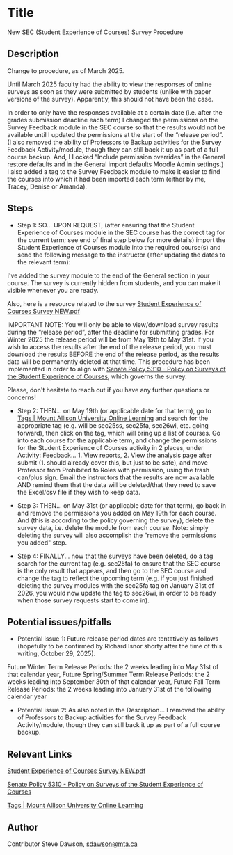 # Title
New SEC (Student Experience of Courses) Survey Procedure

## Description
Change to procedure, as of March 2025.

Until March 2025 faculty had the ability to view the responses of online surveys as soon as they were submitted by students (unlike with paper versions of the survey). Apparently, this should not have been the case.

In order to only have the responses available at a certain date (i.e. after the grades submission deadline each term) I changed the permissions on the Survey Feedback module in the SEC course so that the results would not be available until I updated the permissions at the start of the “release period”. (I also removed the ability of Professors to Backup activities for the Survey Feedback Activity/module, though they can still back it up as part of a full course backup. And, I Locked “Include permission overrides” in the General restore defaults and in the General import defaults Moodle Admin settings.) I also added a tag to the Survey Feedback module to make it easier to find the courses into which it had been imported each term (either by me, Tracey, Denise or Amanda). 

## Steps
- Step 1:
SO... UPON REQUEST, (after ensuring that the Student Experience of Courses module in the SEC course has the correct tag for the current term; see end of final step below for more details) import the Student Experience of Courses module into the required course(s) and send the following message to the instructor (after updating the dates to the relevant term): 

I've added the survey module to the end of the General section in your course. The survey is currently hidden from students, and you can make it visible whenever you are ready. 

Also, here is a resource related to the survey [Student Experience of Courses Survey NEW.pdf](https://moodle.mta.ca/pluginfile.php/40942/mod_resource/content/7/Student%20Experience%20of%20Courses%20Survey%20NEW.pdf?redirect=1)   

IMPORTANT NOTE: You will only be able to view/download survey results during the “release period”, after the deadline for submitting grades. For Winter 2025 the release period will be from May 19th to May 31st.  If you wish to access the results after the end of the release period, you must download the results BEFORE the end of the release period, as the results data will be permanently deleted at that time. This procedure has been implemented in order to align with [Senate Policy 5310 - Policy on Surveys of the Student Experience of Courses](https://mta.ca/about/leadership-and-governance/policies-and-procedures/policy-5310-policy-surveys-student-experience-courses), which governs the survey. 

Please, don't hesitate to reach out if you have any further questions or concerns! 

- Step 2:
THEN... on May 19th (or applicable date for that term), go to [Tags | Mount Allison University Online Learning](https://moodle.mta.ca/tag/search.php) and search for the appropriate tag (e.g. will be sec25ss, sec25fa, sec26wi, etc. going forward), then click on the tag, which will bring up a list of courses. Go into each course for the applicable term, and change the permissions for the Student Experience of Courses activity in 2 places, under Activity: Feedback... 1. View reports, 2. View the analysis page after submit (1. should already cover this, but just to be safe), and move Professor from Prohibited to Roles with permission, using the trash can/plus sign. Email the instructors that the results are now available AND remind them that the data will be deleted/that they need to save the Excel/csv file if they wish to keep data. 

- Step 3:
THEN... on May 31st (or applicable date for that term), go back in and remove the permissions you added on May 19th for each course. And (this is according to the policy governing the survey), delete the survey data, i.e. delete the module from each course. Note: simply deleting the survey will also accomplish the "remove the permissions you added" step.

- Step 4:
FINALLY... now that the surveys have been deleted, do a tag search for the current tag (e.g. sec25fa) to ensure that the SEC course is the only result that appears, and then go to the SEC course and change the tag to reflect the upcoming term (e.g. if you just finished deleting the survey modules with the sec25fa tag on January 31st of 2026, you would now update the tag to sec26wi, in order to be ready when those survey requests start to come in).

## Potential issues/pitfalls
- Potential issue 1:
Future release period dates are tentatively as follows (hopefully to be confirmed by Richard Isnor shorty after the time of this writing, October 29, 2025).


Future Winter Term Release Periods: the 2 weeks leading into May 31st of that calendar year,
Future Spring/Summer Term Release Periods: the 2 weeks leading into September 30th of that calendar year,
Future Fall Term Release Periods: the 2 weeks leading into January 31st of the following calendar year

- Potential issue 2:
As also noted in the Description... I removed the ability of Professors to Backup activities for the Survey Feedback Activity/module, though they can still back it up as part of a full course backup.


## Relevant Links
[Student Experience of Courses Survey NEW.pdf](https://moodle.mta.ca/pluginfile.php/40942/mod_resource/content/7/Student%20Experience%20of%20Courses%20Survey%20NEW.pdf?redirect=1) 

[Senate Policy 5310 - Policy on Surveys of the Student Experience of Courses](https://mta.ca/about/leadership-and-governance/policies-and-procedures/policy-5310-policy-surveys-student-experience-courses)

[Tags | Mount Allison University Online Learning](https://moodle.mta.ca/tag/search.php)

## Author
Contributor Steve Dawson, sdawson@mta.ca





